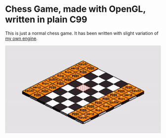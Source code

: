 # Chess Game, made with OpenGL, written in plain C99

This is just a normal chess game. It has been written with slight variation of [my own engine](https://github.com/AlKiam/Insight).

![Chess Example](https://raw.githubusercontent.com/AlKiam/ChessGame/master/media/chess.gif "Example")

